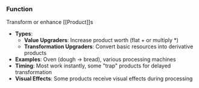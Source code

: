 ### Function
Transform or enhance [[Product]]s

- **Types**:
  - **Value Upgraders**: Increase product worth (flat + or multiply *)
  - **Transformation Upgraders**: Convert basic resources into derivative products
- **Examples**: Oven (dough → bread), various processing machines
- **Timing**: Most work instantly, some "trap" products for delayed transformation
- **Visual Effects**: Some products receive visual effects during processing